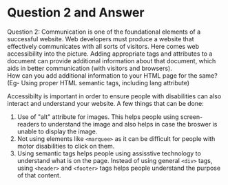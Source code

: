 # Question 2 and Answer

Question 2: Communication is one of the foundational elements of a successful website. Web developers must produce a website that effectively communicates with all sorts of visitors. Here comes web accessibility into the picture. Adding appropriate tags and attributes to a document can provide additional information about that document, which aids in better communication (with visitors and browsers).  
How can you add additional information to your HTML page for the same?
(Eg- Using proper HTML semantic tags, including lang attribute)  

Accessibilty is important in order to ensure people with disabilities can also interact and understand your website. A few things that can be done:  

1. Use of "alt" attribute for images. This helps people using screen-readers to understand the image and also helps in case the broswer is unable to display the image.
2. Not using elements like `<marquee>` as it can be difficult for people with motor disabilities to click on them.
3. Using semantic tags helps people using assisstive technology to understand what is on the page. Instead of using general `<div>` tags, using `<header>` and `<footer>` tags helps people understand the purpose of that content.
